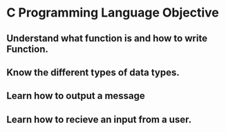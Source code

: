# C Programming Language Objective

## Understand what function is and how to write Function.

## Know the different types of data types.

## Learn how to output a message

## Learn how to recieve an input from a user.
